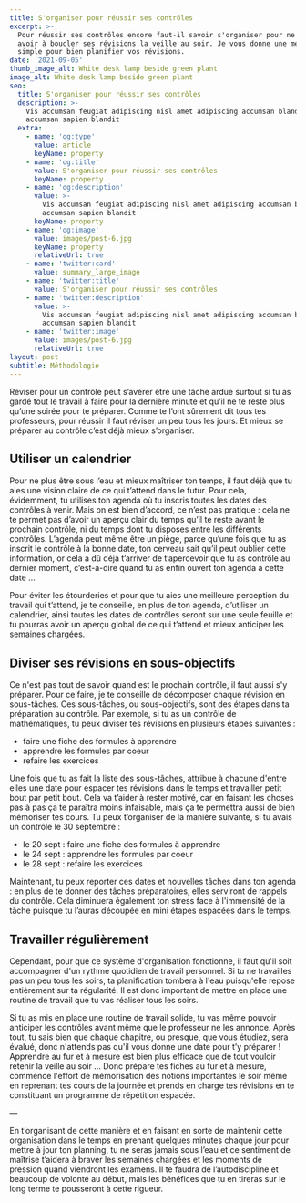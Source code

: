 ```yaml
---
title: S'organiser pour réussir ses contrôles
excerpt: >-
  Pour réussir ses contrôles encore faut-il savoir s'organiser pour ne jamais
  avoir à boucler ses révisions la veille au soir. Je vous donne une méthode
  simple pour bien planifier vos révisions.
date: '2021-09-05'
thumb_image_alt: White desk lamp beside green plant
image_alt: White desk lamp beside green plant
seo:
  title: S'organiser pour réussir ses contrôles
  description: >-
    Vis accumsan feugiat adipiscing nisl amet adipiscing accumsan blandit
    accumsan sapien blandit
  extra:
    - name: 'og:type'
      value: article
      keyName: property
    - name: 'og:title'
      value: S'organiser pour réussir ses contrôles
      keyName: property
    - name: 'og:description'
      value: >-
        Vis accumsan feugiat adipiscing nisl amet adipiscing accumsan blandit
        accumsan sapien blandit
      keyName: property
    - name: 'og:image'
      value: images/post-6.jpg
      keyName: property
      relativeUrl: true
    - name: 'twitter:card'
      value: summary_large_image
    - name: 'twitter:title'
      value: S'organiser pour réussir ses contrôles
    - name: 'twitter:description'
      value: >-
        Vis accumsan feugiat adipiscing nisl amet adipiscing accumsan blandit
        accumsan sapien blandit
    - name: 'twitter:image'
      value: images/post-6.jpg
      relativeUrl: true
layout: post
subtitle: Méthodologie
---
```


Réviser pour un contrôle peut s’avérer être une tâche ardue surtout si tu as gardé tout le travail à faire pour la dernière minute et qu’il ne te reste plus qu’une soirée pour te préparer. Comme te l’ont sûrement dit tous tes professeurs, pour réussir il faut réviser un peu tous les jours. Et mieux se préparer au contrôle c’est déjà mieux s’organiser. 

## Utiliser un calendrier 

Pour ne plus être sous l’eau et mieux maîtriser ton temps, il faut déjà que tu aies une vision claire de ce qui t’attend dans le futur. Pour cela, évidemment, tu utilises ton agenda où tu inscris toutes les dates des contrôles à venir. Mais on est bien d’accord, ce n’est pas pratique : cela ne te permet pas d’avoir un aperçu clair du temps qu’il te reste avant le prochain contrôle, ni du temps dont tu disposes entre les différents contrôles. L’agenda peut même être un piège, parce qu’une fois que tu as inscrit le contrôle à la bonne date, ton cerveau sait qu’il peut oublier cette information, or cela a dû déjà t’arriver de t’apercevoir que tu as contrôle au dernier moment, c’est-à-dire quand tu as enfin ouvert ton agenda à cette date … 

Pour éviter les étourderies et pour que tu aies une meilleure perception du travail qui t’attend, je te conseille, en plus de ton agenda, d’utiliser un calendrier, ainsi toutes les dates de contrôles seront sur une seule feuille et tu pourras avoir un aperçu global de ce qui t’attend et mieux anticiper les semaines chargées.  

## Diviser ses révisions en sous-objectifs 

Ce n'est pas tout de savoir quand est le prochain contrôle, il faut aussi s'y préparer. Pour ce faire, je te conseille de décomposer chaque révision en sous-tâches. Ces sous-tâches, ou sous-objectifs, sont des étapes dans ta préparation au contrôle. Par exemple, si tu as un contrôle de mathématiques, tu peux diviser tes révisions en plusieurs étapes suivantes : 

- faire une fiche des formules à apprendre
- apprendre les formules par coeur 
- refaire les exercices 

Une fois que tu as fait la liste des sous-tâches, attribue à chacune d'entre elles une date pour espacer tes révisions dans le temps et travailler petit bout par petit bout. Cela va t’aider à rester motivé, car en faisant les choses pas à pas ça te paraîtra moins infaisable, mais ça te permettra aussi de bien mémoriser tes cours. Tu peux t’organiser de la manière suivante, si tu avais un contrôle le 30 septembre :  

- le 20 sept : faire une fiche des formules à apprendre
- le 24 sept : apprendre les formules par coeur 
- le 28 sept : refaire les exercices 

Maintenant, tu peux reporter ces dates et nouvelles tâches dans ton agenda : en plus de te donner des tâches préparatoires, elles serviront de rappels du contrôle. Cela diminuera également ton stress face à l'immensité de la tâche puisque tu l’auras découpée en mini étapes espacées dans le temps. 

## Travailler régulièrement 

Cependant, pour que ce système d'organisation fonctionne, il faut qu'il soit accompagner d'un rythme quotidien de travail personnel. Si tu ne travailles pas un peu tous les soirs, ta planification tombera à l'eau puisqu'elle repose entièrement sur ta régularité. Il est donc important de mettre en place une routine de travail que tu vas réaliser tous les soirs. 

Si tu as mis en place une routine de travail solide, tu vas même pouvoir anticiper les contrôles avant même que le professeur ne les annonce. Après tout, tu sais bien que chaque chapitre, ou presque, que vous étudiez, sera évalué, donc n'attends pas qu'il vous donne une date pour t’y préparer ! Apprendre au fur et à mesure est bien plus efficace que de tout vouloir retenir la veille au soir ... Donc prépare tes fiches au fur et à mesure, commence l'effort de mémorisation des notions importantes le soir même en reprenant tes cours de la journée et prends en charge tes révisions en te constituant un programme de répétition espacée. 

—

En t’organisant de cette manière et en faisant en sorte de maintenir cette organisation dans le temps en prenant quelques minutes chaque jour pour mettre à jour ton planning, tu ne seras jamais sous l’eau et ce sentiment de maîtrise t’aidera à braver les semaines chargées et les moments de pression quand viendront les examens. Il te faudra de l’autodiscipline et beaucoup de volonté au début, mais les bénéfices que tu en tireras sur le long terme te pousseront à cette rigueur. 
